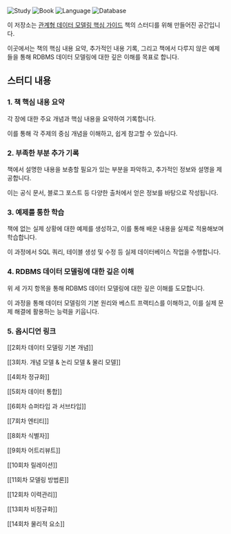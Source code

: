 
   

![Study](https://img.shields.io/badge/Study%20Status-Ongoing-blue) ![Book](https://img.shields.io/badge/Book-Core%20Guide%20to%20Relational%20Data%20Modeling-orange) ![Language](https://img.shields.io/badge/Language-SQL-yellowgreen) ![Database](https://img.shields.io/badge/Database-RDBMS-brightgreen)

이 저장소는 [관계형 데이터 모델링 핵심 가이드](https://product.kyobobook.co.kr/detail/S000001974817) 책의 스터디를 위해 만들어진 공간입니다. 

이곳에서는 책의 핵심 내용 요약, 추가적인 내용 기록, 그리고 책에서 다루지 않은 예제들을 통해 RDBMS 데이터 모델링에 대한 깊은 이해를 목표로 합니다.

## 스터디 내용

### 1. 책 핵심 내용 요약

각 장에 대한 주요 개념과 핵심 내용을 요약하여 기록합니다. 

이를 통해 각 주제의 중심 개념을 이해하고, 쉽게 참고할 수 있습니다.

### 2. 부족한 부분 추가 기록

책에서 설명한 내용을 보충할 필요가 있는 부분을 파악하고, 추가적인 정보와 설명을 제공합니다. 

이는 공식 문서, 블로그 포스트 등 다양한 출처에서 얻은 정보를 바탕으로 작성됩니다.

### 3. 예제를 통한 학습

책에 없는 실제 상황에 대한 예제를 생성하고, 이를 통해 배운 내용을 실제로 적용해보며 학습합니다. 

이 과정에서 SQL 쿼리, 테이블 생성 및 수정 등 실제 데이터베이스 작업을 수행합니다.

### 4. RDBMS 데이터 모델링에 대한 깊은 이해

위 세 가지 항목을 통해 RDBMS 데이터 모델링에 대한 깊은 이해를 도모합니다. 

이 과정을 통해 데이터 모델링의 기본 원리와 베스트 프랙티스를 이해하고, 이를 실제 문제 해결에 활용하는 능력을 키웁니다.

### 5. 옵시디언 링크

[[2회차 데이터 모델링 기본 개념]]

[[3회차. 개념 모델 & 논리 모델 & 물리 모델]]

[[4회차 정규화]]

[[5회차 데이터 통합]]

[[6회차 슈퍼타입 과 서브타입]]

[[7회차 엔티티]]

[[8회차 식별자]]

[[9회차 어트리뷰트]]

[[10회차 릴레이션]]

[[11회차 모델링 방법론]]

[[12회차 이력관리]]

[[13회차 비정규화]]

[[14회차 물리적 요소]]
